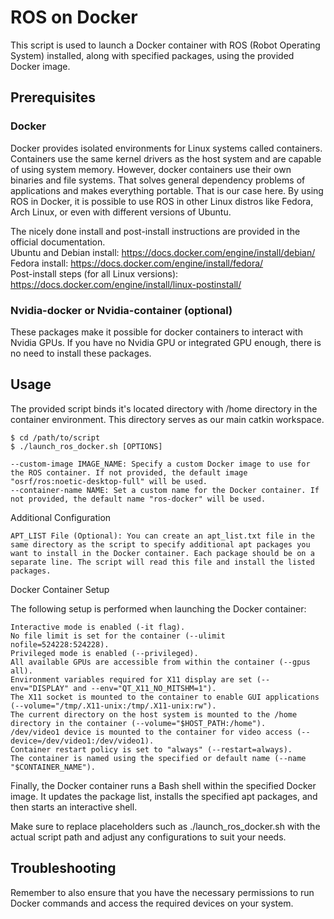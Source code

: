 # ROS on Docker 

This script is used to launch a Docker container with ROS (Robot Operating System) installed, along with specified packages, using the provided Docker image.

## Prerequisites

### Docker
Docker provides isolated environments for Linux systems called containers. Containers use the same kernel drivers as the host system and are capable of using system memory. However, docker containers use their own binaries and file systems. That solves general dependency problems of applications and makes everything portable. That is our case here. By using ROS in Docker, it is possible to use ROS in other Linux distros like Fedora, Arch Linux, or even with different versions of Ubuntu.

The nicely done install and post-install instructions are provided in the official documentation.  \
Ubuntu and Debian install: https://docs.docker.com/engine/install/debian/   \
Fedora install: https://docs.docker.com/engine/install/fedora/     \
Post-install steps (for all Linux versions): https://docs.docker.com/engine/install/linux-postinstall/   

### Nvidia-docker or Nvidia-container (optional)
These packages make it possible for docker containers to interact with Nvidia GPUs. If you have no Nvidia GPU or integrated GPU enough, there is no need to install these packages.


## Usage

The provided script binds it's located directory with /home directory in the container environment. This directory serves as our main catkin workspace. 

```console
$ cd /path/to/script
$ ./launch_ros_docker.sh [OPTIONS]
```

    --custom-image IMAGE_NAME: Specify a custom Docker image to use for the ROS container. If not provided, the default image "osrf/ros:noetic-desktop-full" will be used.
    --container-name NAME: Set a custom name for the Docker container. If not provided, the default name "ros-docker" will be used.

Additional Configuration

    APT_LIST File (Optional): You can create an apt_list.txt file in the same directory as the script to specify additional apt packages you want to install in the Docker container. Each package should be on a separate line. The script will read this file and install the listed packages.

Docker Container Setup

The following setup is performed when launching the Docker container:

    Interactive mode is enabled (-it flag).
    No file limit is set for the container (--ulimit nofile=524228:524228).
    Privileged mode is enabled (--privileged).
    All available GPUs are accessible from within the container (--gpus all).
    Environment variables required for X11 display are set (--env="DISPLAY" and --env="QT_X11_NO_MITSHM=1").
    The X11 socket is mounted to the container to enable GUI applications (--volume="/tmp/.X11-unix:/tmp/.X11-unix:rw").
    The current directory on the host system is mounted to the /home directory in the container (--volume="$HOST_PATH:/home").
    /dev/video1 device is mounted to the container for video access (--device=/dev/video1:/dev/video1).
    Container restart policy is set to "always" (--restart=always).
    The container is named using the specified or default name (--name "$CONTAINER_NAME").

Finally, the Docker container runs a Bash shell within the specified Docker image. It updates the package list, installs the specified apt packages, and then starts an interactive shell.

Make sure to replace placeholders such as ./launch_ros_docker.sh with the actual script path and adjust any configurations to suit your needs.

## Troubleshooting

Remember to also ensure that you have the necessary permissions to run Docker commands and access the required devices on your system.


